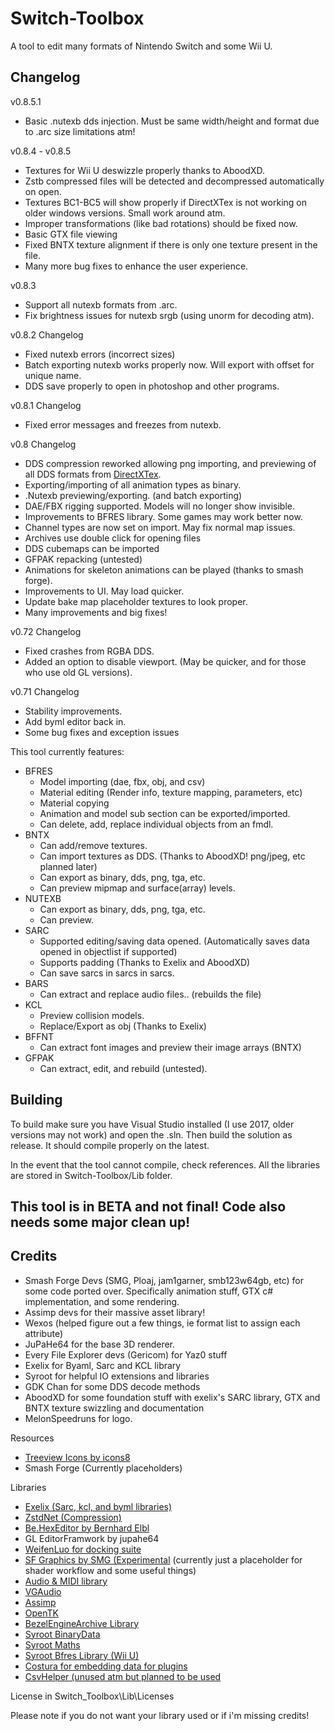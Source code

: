 # Switch-Toolbox
A tool to edit many formats of Nintendo Switch and some Wii U. 

## Changelog

v0.8.5.1
 - Basic .nutexb dds injection. Must be same width/height and format due to .arc size limitations atm!

v0.8.4 - v0.8.5
- Textures for Wii U deswizzle properly thanks to AboodXD. 
- Zstb compressed files will be detected and decompressed automatically on open. 
- Textures BC1-BC5 will show properly if DirectXTex is not working on older windows versions. Small work around atm.
- Improper transformations (like bad rotations) should be fixed now. 
- Basic GTX file viewing
- Fixed BNTX texture alignment if there is only one texture present in the file. 
- Many more bug fixes to enhance the user experience. 

v0.8.3
- Support all nutexb formats from .arc.
- Fix brightness issues for nutexb srgb (using unorm for decoding atm).

v0.8.2 Changelog
 - Fixed nutexb errors (incorrect sizes)
 - Batch exporting nutexb works properly now. Will export with offset for unique name.
 - DDS save properly to open in photoshop and other programs. 

v0.8.1 Changelog
 - Fixed error messages and freezes from nutexb.

v0.8 Changelog
- DDS compression reworked allowing png importing, and previewing of all DDS formats from [DirectXTex](https://github.com/Microsoft/DirectXTex).
- Exporting/importing of all animation types as binary.
- .Nutexb previewing/exporting. (and batch exporting)
- DAE/FBX rigging supported. Models will no longer show invisible. 
- Improvements to BFRES library. Some games may work better now. 
- Channel types are now set on import. May fix normal map issues.
- Archives use double click for opening files
- DDS cubemaps can be imported
- GFPAK repacking (untested)
- Animations for skeleton animations can be played (thanks to smash forge). 
- Improvements to UI. May load quicker. 
- Update bake map placeholder textures to look proper.
- Many improvements and big fixes!

v0.72 Changelog
- Fixed crashes from RGBA DDS.
- Added an option to disable viewport. (May be quicker, and for those who use old GL versions).

v0.71 Changelog
- Stability improvements. 
- Add byml editor back in.
- Some bug fixes and exception issues

This tool currently features:
- BFRES
   - Model importing (dae, fbx, obj, and csv)
   - Material editing (Render info, texture mapping, parameters, etc)
   - Material  copying
   - Animation and model sub section can be exported/imported.
   - Can delete, add, replace individual objects from an fmdl.
- BNTX
   - Can add/remove textures.
   - Can import textures as DDS. (Thanks to AboodXD! png/jpeg, etc planned later)
   - Can export as binary, dds, png, tga, etc.
   - Can preview mipmap and surface(array) levels.
- NUTEXB
     - Can export as binary, dds, png, tga, etc.
     - Can preview.
- SARC
   - Supported editing/saving data opened. (Automatically saves data opened in objectlist if supported)
   - Supports padding (Thanks to Exelix and AboodXD)
   - Can save sarcs in sarcs in sarcs.
- BARS
   - Can extract and replace audio files.. (rebuilds the file)
- KCL
   - Preview collision models.
   - Replace/Export as obj (Thanks to Exelix)
- BFFNT
   - Can extract font images and preview their image arrays (BNTX)
- GFPAK
   - Can extract, edit, and rebuild (untested).

## Building
To build make sure you have Visual Studio installed (I use 2017, older versions may not work) and open the .sln. Then build the solution as release. It should compile properly on the latest.

In the event that the tool cannot compile, check references. All the libraries are stored in Switch-Toolbox/Lib folder. 

## This tool is in BETA and not final! Code also needs some major clean up!
## Credits

- Smash Forge Devs (SMG, Ploaj,  jam1garner, smb123w64gb, etc) for some code ported over. Specifically animation stuff, GTX c# implementation, and some rendering.
- Assimp devs for their massive asset library!
- Wexos (helped figure out a few things, ie format list to assign each attribute)
- JuPaHe64 for the base 3D renderer.
- Every File Explorer devs (Gericom) for Yaz0 stuff
- Exelix for Byaml, Sarc and KCL library
- Syroot for helpful IO extensions and libraries
- GDK Chan for some DDS decode methods
- AboodXD for some foundation stuff with exelix's SARC library, GTX and BNTX texture swizzling and documentation
- MelonSpeedruns for logo.

Resources
- [Treeview Icons by icons8](https://icons8.com/)
- Smash Forge (Currently placeholders)

Libraries
- [Exelix (Sarc, kcl, and byml libraries)](https://github.com/exelix11/EditorCore/tree/master/FileFormatPlugins)
- [ZstdNet (Compression)](https://github.com/skbkontur/ZstdNet)
- [Be.HexEditor by Bernhard Elbl](https://sourceforge.net/projects/hexbox/)
- GL EditorFramwork by jupahe64
- [WeifenLuo for docking suite](http://dockpanelsuite.com/)
- [SF Graphics by SMG (Experimental](https://github.com/ScanMountGoat/SFGraphics) (currently just a placeholder for shader workflow and some useful things)
- [Audio & MIDI library](https://github.com/naudio/NAudio)
- [VGAudio](https://github.com/Thealexbarney/VGAudio)
- [Assimp](https://bitbucket.org/Starnick/assimpnet/src/master/)
- [OpenTK](https://github.com/opentk/opentk)
- [BezelEngineArchive Library](https://github.com/KillzXGaming/BEA-Library-Editor)
- [Syroot BinaryData](https://gitlab.com/Syroot/BinaryData)
- [Syroot Maths](https://gitlab.com/Syroot/Maths)
- [Syroot Bfres Library (Wii U)](https://gitlab.com/Syroot/NintenTools.Bfres)
- [Costura for embedding data for plugins](https://github.com/Fody/Costura) 
- [CsvHelper (unused atm but planned to be used](https://joshclose.github.io/CsvHelper/)

License
 in Switch_Toolbox\Lib\Licenses
 
 Please note if you do not want your library used or if i'm missing credits! 
